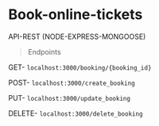 # Book-online-tickets

API-REST (NODE-EXPRESS-MONGOOSE)

> Endpoints

  GET- `localhost:3000/booking/{booking_id}`
  
  POST- `localhost:3000/create_booking`
  
  PUT- `localhost:3000/update_booking`
  
  DELETE- `localhost:3000/delete_booking`
